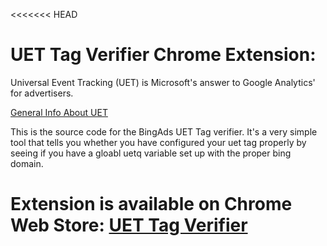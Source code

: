 <<<<<<< HEAD
# UET Tag Verifier Chrome Extension:

Universal Event Tracking (UET) is Microsoft's answer to Google Analytics' for
advertisers. 

[General Info About
UET](http://advertise.bingads.microsoft.com/en-us/universal-event-tracking)

This is the source code for the BingAds UET Tag verifier. It's a very simple
tool that tells you whether you have configured your uet tag properly by seeing
if you have a gloabl uetq variable set up with the proper bing domain.

Extension is available on Chrome Web Store:
[UET Tag
Verifier](https://chrome.google.com/webstore/detail/bingads-uet-tag-verifier/jnnkgljnkfkjjafcboldojaanekhcmgd)
=======
